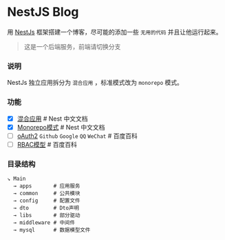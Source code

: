 # NestJS Blog

用 [NestJs](http://www.nestjs.com) 框架搭建一个博客，尽可能的添加一些 ` 无用的代码 ` 并且让他运行起来。
> 这是一个后端服务，前端请切换分支

### 说明

NestJs 独立应用拆分为 `混合应用` ，标准模式改为 `monorepo` 模式。

### 功能

- [x] [混合应用](https://docs.nestjs.cn/9/faq?id=混合应用) # Nest 中文文档
- [x] [Monorepo模式](https://docs.nestjs.cn/9/cli?id=工作空间) # Nest 中文文档
- [ ] [oAuth2](https://baike.baidu.com/item/OAuth2.0/6788617?fr=aladdin) `Github` `Google` `QQ` `WeChat` # 百度百科
- [ ] [RBAC模型](https://baike.baidu.com/item/%E5%9F%BA%E4%BA%8E%E8%A7%92%E8%89%B2%E7%9A%84%E8%AE%BF%E9%97%AE%E6%8E%A7%E5%88%B6?fromtitle=RBAC&fromid=1328788&fromModule=lemma_search-box) # 百度百科

### 目录结构

```
↘ Main
  → apps       # 应用服务
  → common     # 公共模块
  → config     # 配置文件
  → dto        # Dto声明 
  → libs       # 部分驱动
  → middleware # 中间件
  → mysql      # 数据模型文件
```
